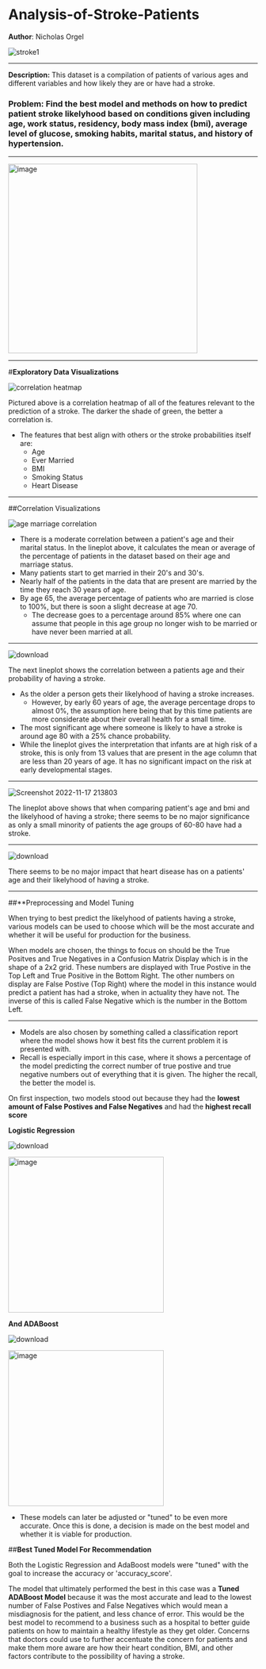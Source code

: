 # Analysis-of-Stroke-Patients

**Author**: Nicholas Orgel

![stroke1](https://user-images.githubusercontent.com/107963606/202544219-46699fd1-188f-49f9-8074-c333bf382dd0.jpg)

---
**Description:**
This dataset is a compilation of patients of various ages and different variables and how likely they are or have had a stroke.

### Problem: Find the best model and methods on how to predict patient stroke likelyhood based on conditions given including age, work status, residency, body mass index (bmi), average level of glucose, smoking habits, marital status, and history of hypertension.
---
<img width="382" alt="image" src="https://user-images.githubusercontent.com/107963606/202542099-20e22b9b-2da4-482d-888f-1e5ca08dc2cf.png">

---
#**Exploratory Data Visualizations**

![correlation heatmap](https://user-images.githubusercontent.com/107963606/203833637-8d5c64a2-21cd-485b-a627-3f434f525b87.png)

Pictured above is a correlation heatmap of all of the features relevant to the prediction of a stroke. The darker the shade of green, the better a correlation is.

- The features that best align with others or the stroke probabilities itself are:
  - Age
  - Ever Married
  - BMI
  - Smoking Status
  - Heart Disease

---

##Correlation Visualizations

![age marriage correlation](https://user-images.githubusercontent.com/107963606/203834650-0764d74b-45ec-49a8-adcd-df5de158cb5f.png)

- There is a moderate correlation between a patient's age and their marital status. In the lineplot above, it calculates the mean or average of the percentage of patients in the dataset based on their age and marriage status.
- Many patients start to get married in their 20's and 30's.
- Nearly half of the patients in the data that are present are married by the time they reach 30 years of age.
- By age 65, the average percentage of patients who are married is close to 100%, but there is soon a slight decrease at age 70.
  - The decrease goes to a percentage around 85% where one can assume that people in this age group no longer wish to be married or have never been married at all.

---
![download](https://user-images.githubusercontent.com/107963606/203835803-78e67abb-b9e9-43f5-ad87-83db3d04680d.png)

The next lineplot shows the correlation between a patients age and their probability of having a stroke.

- As the older a person gets their likelyhood of having a stroke increases.
  - However, by early 60 years of age, the average percentage drops to almost 0%, the assumption here being that by this time patients are more considerate about their overall health for a small time.
- The most significant age where someone is likely to have a stroke is around age 80 with a 25% chance probability.
- While the lineplot gives the interpretation that infants are at high risk of a stroke, this is only from 13 values that are present in the age column that are less than 20 years of age. It has no significant impact on the risk at early developmental stages.

---
![Screenshot 2022-11-17 213803](https://user-images.githubusercontent.com/107963606/208995807-c75faead-6f63-44d6-a2d9-e6f966197ff3.png)



The lineplot above shows that when comparing patient's age and bmi and the likelyhood of having a stroke; there seems to be no major significance as only a small minority of patients the age groups of 60-80 have had a stroke.

---
![download](https://user-images.githubusercontent.com/107963606/203836639-778b6573-b6b1-49f3-af87-4927931ff6a1.png)

There seems to be no major impact that heart disease has on a patients' age and their likelyhood of having a stroke.

---
##**Preprocessing and Model Tuning

When trying to best predict the likelyhood of patients having a stroke, various models can be used to choose which will be the most accurate and whether it will be useful for production for the business.

When models are chosen, the things to focus on should be the True Positves and True Negatives in a Confusion Matrix Display which is in the shape of a 2x2 grid. These numbers are displayed with True Postive in the Top Left and True Positive in the Bottom Right. The other numbers on display are False Postive (Top Right) where the model in this instance would predict a patient has had a stroke, when in actuality they have not. The inverse of this is called False Negative which is the number in the Bottom Left.

---
- Models are also chosen by something called a classification report where the model shows how it best fits the current problem it is presented with.
- Recall is especially import in this case, where it shows a percentage of the model predicting the correct number of true postive and true negative numbers out of everything that it is given. The higher the recall, the better the model is.

On first inspection, two models stood out because they had the **lowest amount of False Postives and False Negatives** and had the **highest recall score**

**Logistic Regression**


![download](https://user-images.githubusercontent.com/107963606/203837850-8e9812ba-6589-4e7c-a168-10af054561da.png)


<img width="314" alt="image" src="https://user-images.githubusercontent.com/107963606/203838452-3aa6a2ea-0048-4ba3-bed9-0f84a18e0c1f.png">

**And ADABoost**

![download](https://user-images.githubusercontent.com/107963606/203838523-4c0c8de5-0b25-4036-a143-1d80205a0d52.png)

<img width="314" alt="image" src="https://user-images.githubusercontent.com/107963606/203838561-658ffa68-23dc-40a7-8f2a-451161ee6b1d.png">

- These models can later be adjusted or "tuned" to be even more accurate. Once this is done, a decision is made on the best model and whether it is viable for production.

##**Best Tuned Model For Recommendation**

Both the Logistic Regression and AdaBoost models were "tuned" with the goal to increase the accuracy or 'accuracy_score'.

The model that ultimately performed the best in this case was a **Tuned ADABoost Model** because it was the most accurate and lead to the lowest number of False Postives and False Negatives which would mean a misdiagnosis for the patient, and less chance of error. This would be the best model to recommend to a business such as a hospital to better guide patients on how to maintain a healthy lifestyle as they get older. Concerns that doctors could use to further accentuate the concern for patients and make them more aware are how their heart condition, BMI, and other factors contribute to the possibility of having a stroke.


